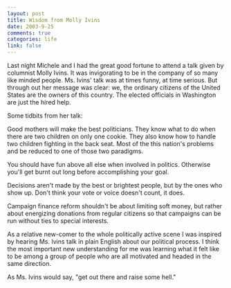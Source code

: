 ```yaml
--- 
layout: post
title: Wisdom from Molly Ivins
date: 2003-9-25
comments: true
categories: life
link: false
---
```

Last night Michele and I had the great good fortune to attend a talk given by columnist Molly Ivins. It was invigorating to be in the company of so many like minded people. Ms. Ivins' talk was at times funny, at time serious. But through out her message was clear: we, the ordinary citizens of the United States are the owners of this country. The elected officials in Washington are just the hired help.

Some tidbits from her talk:

Good mothers will make the best politicians. They know what to do when there are two children on only one cookie. They also know how to handle two children fighting in the back seat. Most of the this nation's problems and be reduced to one of those two paradigms.

You should have fun above all else when involved in politics. Otherwise you'll get burnt out long before accomplishing your goal.

Decisions aren't made by the best or brightest people, but by the ones who show up. Don't think your vote or voice doesn't count, it does.

Campaign finance reform shouldn't be about limiting soft money, but rather about energizing donations from regular citizens so that campaigns can be run without ties to special interests.

As a relative new-comer to the whole politically active scene I was inspired by hearing Ms. Ivins talk in plain English about our political process. I think the most important new understanding for me was learning what it felt like to be among a group of people who are all motivated and headed in the same direction.

As Ms. Ivins would say, "get out there and raise some hell."
